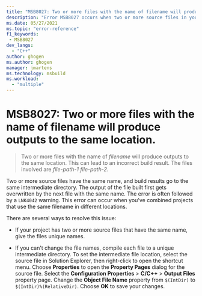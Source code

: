 ```yaml
---
title: "MSB8027: Two or more files with the name of filename will produce outputs to the same location."
description: "Error MSB8027 occurs when two or more source files in your project have the same name."
ms.date: 05/27/2021
ms.topic: "error-reference"
f1_keywords:
 - MSB8027
dev_langs:
  - "C++"
author: ghogen
ms.author: ghogen
manager: jmartens
ms.technology: msbuild
ms.workload:
  - "multiple"
---
```

# MSB8027: Two or more files with the name of filename will produce outputs to the same location.

> Two or more files with the name of *filename* will produce outputs to the same location. This can lead to an incorrect build result. The files involved are *file-path-1* *file-path-2*.

Two or more source files have the same name, and build results go to the same intermediate directory. The output of the file built first gets overwritten by the next file with the same name. The error is often followed by a `LNK4042` warning. This error can occur when you've combined projects that use the same filename in different locations.

There are several ways to resolve this issue:

- If your project has two or more source files that have the same name, give the files unique names.

- If you can't change the file names, compile each file to a unique intermediate directory. To set the intermediate file location, select the source file in Solution Explorer, then right-click to open the shortcut menu. Choose **Properties** to open the **Property Pages** dialog for the source file. Select the **Configuration Properties** > **C/C++** > **Output Files** property page. Change the **Object File Name** property from `$(IntDir)` to `$(IntDir)%(RelativeDir)`. Choose **OK** to save your changes. 
